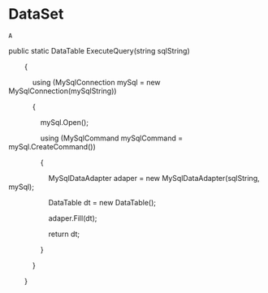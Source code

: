 # DataSet

`A`

public static DataTable ExecuteQuery\(string sqlString\)

        {

            using \(MySqlConnection mySql = new MySqlConnection\(mySqlString\)\)

            {

                mySql.Open\(\);

                using \(MySqlCommand mySqlCommand = mySql.CreateCommand\(\)\)

                {

                    MySqlDataAdapter adaper = new MySqlDataAdapter\(sqlString, mySql\);

                    DataTable dt = new DataTable\(\);

                    adaper.Fill\(dt\);

                    return dt;  

                }

            }

        }
